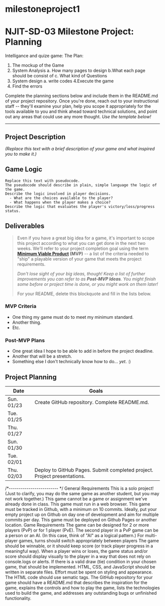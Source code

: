 # milestoneproject1
# NJIT-SD-03 Milestone Project: Planning

Intelligance and quize game:
The Plan:
1. The mockup of the Game
2. System Analysis
a. How many pages to design 
b.What each page should be consist of
c. What kind of Questions
3. System design
a. write codes
4.Execute the game
5. Find the errors

Complete the planning sections below and include them in the README.md of your project repository. Once you're done, reach out to your instructional staff -- they'll examine your plan, help you scope it appropriately for the tools available to you and think ahead toward technical solutions, and point out any areas that could use any more thought. _Use the template below!_

--------

## Project Description

_(Replace this text with a brief description of your game and what inspired you to make it.)_

## Game Logic

```
Replace this text with pseudocode.
The pseudocode should describe in plain, simple language the logic of the game.
Describe the logic involved in player decisions. 
  - What are the choices available to the player? 
  - What happens when the player makes a choice?
Describe the logic that evaluates the player's victory/loss/progress status.
```

## Deliverables

>Even if you have a great big idea for a game, it's important to scope this project according to what you can get done in the next two weeks. We'll refer to your project completion goal using the term **[Minimum Viable Product](https://en.wikipedia.org/wiki/Minimum_viable_product) (MVP)** -- a list of the criteria needed to "ship" a playable version of your game that meets the project requirements.
>
>*Don't lose sight of your big ideas, though! Keep a list of further improvements you can refer to as **Post-MVP Ideas**. You might finish some before or project time is done, or you might work on them later!*
>
> For your README, delete this blockquote and fill in the lists below.

### MVP Criteria

- One thing my game must do to meet my minimum standard.
- Another thing.
- Etc.

### Post-MVP Plans

- One great idea I hope to be able to add in before the project deadline.
- Another that will be a stretch.
- Something else I don't technically know how to do... *yet*. :)

## Project Planning

| Date | Goals |
| ---- | ----- |
| Sun. 01/23 | Create GitHub repository. Complete README.md. |
| Tue. 01/25 |      |
| Thu. 01/27 |      |
| Sun. 01/30 |      |
| Tue. 02/01 |      |
| Thu. 02/03 | Deploy to GitHub Pages. Submit completed project. Project presentations. |

/*------------------------- */
General Requirements
This is a solo project! (Just to clarify, you may do the same game as another student, but you may not work together.)
This game cannot be a game or assignment we've already done in class.
This game must run in a web browser.
This game must be tracked in Github, with a minimum on 10 commits.
Ideally, put your empty project up on Github on day one of development and aim for multiple commits per day.
This game must be deployed on Github Pages or another location.
Game Requirements
The game can be designed for 2 or more players (PvP) or for 1 player (PvE).
The second player in a PvP game can be a person or an AI. (In this case, think of "AI" as a logical pattern.)
For multi-player games, turns should switch appropriately between players
The game should be winnable, or it should keep score (or track player progress in a meaningful way).
When a player wins or loses, the game status and/or score should display visually to the player in a way that does not rely on console.logs or alerts.
If there is a valid draw (tie) condition in your chosen game, that should be implemented.
HTML, CSS, and JavaScript should be written in separate files.
Effort must be spent on styling and appearance.
The HTML code should use sematic tags.
The GitHub repository for your game should have a README.md that describes the inspiration for the game, explains the controls and how to play the game, lists the technologies used to build the game, and addresses any outstanding bugs or unfinished functionality.

